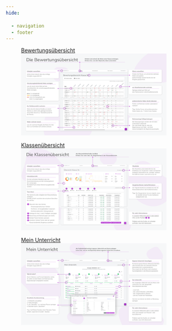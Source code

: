 ```yaml
---
hide:

  - navigation
  - footer
---
```

<a href="/img/quick_start/bewertungsuebersicht.png" target="_blank">
    <figure>
        <figcaption class="img-link">Bewertungsübersicht</h2></figcaption>
        <img class="image" src="/img/quick_start/bewertungsuebersicht.png" alt="Mein Unterricht" width="380" height="">
    </figure>
</a>

<a href="/img/quick_start/klassenuebersicht.png" target="_blank">
    <figure>
        <figcaption class="img-link">Klassenübersicht</figcaption>
        <img class="image" src="/img/quick_start/klassenuebersicht.png" alt="Mein Unterricht" width="380" height="">
    </figure>
</a>

<a href="/img/quick_start/mein_unterricht.png" target="_blank">
    <figure>
        <figcaption class="img-link">Mein Unterricht</figcaption>
        <img class="image" src="/img/quick_start/mein_unterricht.png" alt="Mein Unterricht" width="380" height="">
    </figure>
</a>



<!-- ## Bewertungsübersicht
<img class="image" src="/img/quick_start/bewertungsuebersicht.png" alt="Bewertungsübersicht" width="380" height="">



## Klassenübersicht
<img class="image" src="/img/quick_start/klassenuebersicht.png" alt="Klassenübersicht" width="380" height="">



## Mein Unterricht
<img class="image" src="/img/quick_start/mein_unterricht.png" alt="Mein Unterricht" width="380" height="">



more to come ...

 -->
